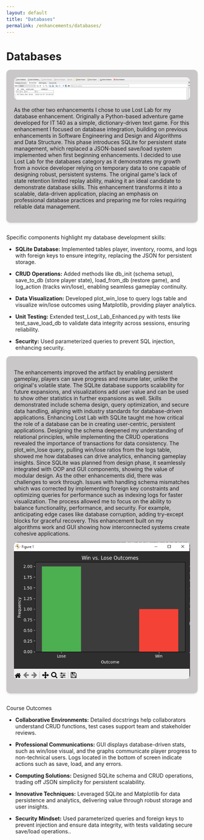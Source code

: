```yaml
---
layout: default
title: "Databases"
permalink: /enhancements/databases/
---
```


# Databases

<div style="background-color: #c9c7c7; padding: 20px; border-radius: 10px; box-shadow: 0 2px 5px rgba(0,0,0,0.1); margin-bottom: 30px;">

<!-- Database Screenshot -->
<div style="text-align:center; margin-bottom: 15px;">
  <img src="/images/db.png" alt="Lost Lab Database Screenshot" style="max-width:100%; border-radius:10px;">
</div>

As the other two enhancements I chose to use Lost Lab for my database enhancement. Originally a Python-based adventure game developed for IT 140 as a simple, dictionary-driven text game. For this enhancement I focused on database integration, building on previous enhancements in Software Engineering and Design and Algorithms and Data Structure. This phase introduces SQLite for persistent state management, which replaced a JSON-based save/load system implemented when first beginning enhancements. I decided to use Lost Lab for the databases category as it demonstrates my growth from a novice developer relying on temporary data to one capable of designing robust, persistent systems. The original game's lack of state retention limited replay ability, making it an ideal candidate to demonstrate database skills. This enhancement transforms it into a scalable, data-driven application, placing an emphasis on professional database practices and preparing me for roles requiring reliable data management.    

</div>

Specific components highlight my database development skills:

- **SQLite Database:** Implemented tables player, inventory, rooms, and logs with foreign keys to ensure integrity, replacing the JSON for persistent storage.

- **CRUD Operations:** Added methods like db_init (schema setup), save_to_db (store player state), load_from_db (restore game), and log_action (tracks win/lose), enabling seamless gameplay continuity.

- **Data Visualization:** Developed plot_win_lose to query logs table and visualize win/lose outcomes using Matplotlib, providing player analytics.

- **Unit Testing:** Extended test_Lost_Lab_Enhanced.py with tests like test_save_load_db to validate data integrity across sessions, ensuring reliability.

- **Security:** Used parameterized queries to prevent SQL injection, enhancing security.

<div style="background-color: #c9c7c7; padding: 20px; border-radius: 10px; box-shadow: 0 2px 5px rgba(0,0,0,0.1); margin-bottom: 30px;">

The enhancements improved the artifact by enabling persistent gameplay, players can save progress and resume later, unlike the original's volatile state. The SQLite database supports scalability for future expansions, and visualizations add user value and can be used to show other statistics in further expansions as well. Skills demonstrated include schema design, query optimization, and secure data handling, aligning with industry standards for database-driven applications. Enhancing Lost Lab with SQLite taught me how critical the role of a database can be in creating user-centric, persistent applications. Designing the schema deepened my understanding of relational principles, while implementing the CRUD operations revealed the importance of transactions for data consistency. The plot_win_lose query, pulling win/lose ratios from the logs table, showed me how databases can drive analytics, enhancing gameplay insights. Since SQLite was planned from design phase, it seamlessly integrated with OOP and GUI components, showing the value of modular design. As the other enhancements did, there was challenges to work through. Issues with handling schema mismatches which was corrected by implementing foreign key constraints and optimizing queries for performance such as indexing logs for faster visualization. The process allowed me to focus on the ability to balance functionality, performance, and security. For example, anticipating edge cases like database corruption, adding try-except blocks for graceful recovery. This enhancement built on my algorithms work and GUI showing how interconnected systems create cohesive applications. 

<!-- Visual Screenshot -->
<div style="text-align:center; margin-bottom: 15px;">
  <img src="/images/visual.png" alt="Lost Lab Visual Data Screenshot" style="max-width:100%; border-radius:10px;">
</div>

</div>

Course Outcomes

- **Collaborative Environments:** Detailed docstrings help collaborators understand CRUD functions, test cases support team and stakeholder reviews.

- **Professional Communications:** GUI displays database-driven stats, such as win/lose visual, and the graphs communicate player progress to non-technical users. Logs located in the bottom of screen indicate actions such as save, load, and any errors.

- **Computing Solutions:** Designed SQLite schema and CRUD operations, trading off JSON simplicity for persistent scalability.

- **Innovative Techniques:** Leveraged SQLite and Matplotlib for data persistence and analytics, delivering value through robust storage and user insights.

- **Security Mindset:** Used parameterized queries and foreign keys to prevent injection and ensure data integrity, with tests validating secure save/load operations..
 


